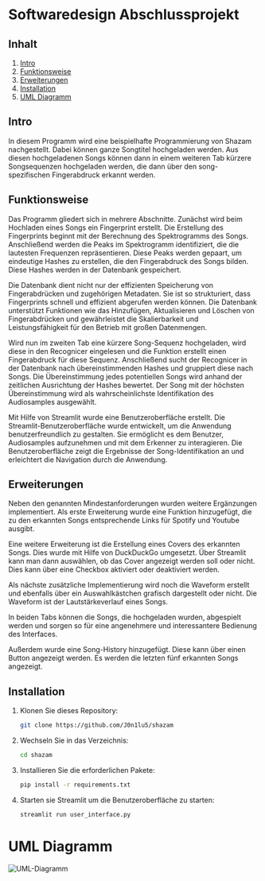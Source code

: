 # Softwaredesign Abschlussprojekt

## Inhalt

1. [Intro](#intro)
2. [Funktionsweise](#funktionsweise)
3. [Erweiterungen](#erweiterungen)
4. [Installation](#installation)
5. [UML Diagramm](#uml-diagramm)

## Intro
In diesem Programm wird eine beispielhafte Programmierung von Shazam nachgestellt. Dabei können ganze Songtitel hochgeladen werden. Aus diesen hochgeladenen Songs können dann in einem weiteren Tab kürzere Songsequenzen hochgeladen werden, die dann über den song-spezifischen Fingerabdruck erkannt werden.  
## Funktionsweise
Das Programm gliedert sich in mehrere Abschnitte. Zunächst wird beim Hochladen eines Songs ein Fingerprint erstellt. Die Erstellung des Fingerprints beginnt mit der Berechnung des Spektrogramms des Songs. Anschließend werden die Peaks im Spektrogramm identifiziert, die die lautesten Frequenzen repräsentieren. Diese Peaks werden gepaart, um eindeutige Hashes zu erstellen, die den Fingerabdruck des Songs bilden. Diese Hashes werden in der Datenbank gespeichert.

Die Datenbank dient nicht nur der effizienten Speicherung von Fingerabdrücken und zugehörigen Metadaten. Sie ist so strukturiert, dass Fingerprints schnell und effizient abgerufen werden können. Die Datenbank unterstützt Funktionen wie das Hinzufügen, Aktualisieren und Löschen von Fingerabdrücken und gewährleistet die Skalierbarkeit und Leistungsfähigkeit für den Betrieb mit großen Datenmengen.

Wird nun im zweiten Tab eine kürzere Song-Sequenz hochgeladen, wird diese in den Recognicer eingelesen und die Funktion erstellt einen Fingerabdruck für diese Sequenz. Anschließend sucht der Recognicer in der Datenbank nach übereinstimmenden Hashes und gruppiert diese nach Songs. Die Übereinstimmung jedes potentiellen Songs wird anhand der zeitlichen Ausrichtung der Hashes bewertet. Der Song mit der höchsten Übereinstimmung wird als wahrscheinlichste Identifikation des Audiosamples ausgewählt.

Mit Hilfe von Streamlit wurde eine Benutzeroberfläche erstellt. Die Streamlit-Benutzeroberfläche wurde entwickelt, um die Anwendung benutzerfreundlich zu gestalten. Sie ermöglicht es dem Benutzer, Audiosamples aufzunehmen und mit dem Erkenner zu interagieren. Die Benutzeroberfläche zeigt die Ergebnisse der Song-Identifikation an und erleichtert die Navigation durch die Anwendung.

## Erweiterungen
Neben den genannten Mindestanforderungen wurden weitere Ergänzungen implementiert. Als erste Erweiterung wurde eine Funktion hinzugefügt, die zu den erkannten Songs entsprechende Links für Spotify und Youtube ausgibt.

Eine weitere Erweiterung ist die Erstellung eines Covers des erkannten Songs. Dies wurde mit Hilfe von DuckDuckGo umgesetzt. Über Streamlit kann man dann auswählen, ob das Cover angezeigt werden soll oder nicht. Dies kann über eine Checkbox aktiviert oder deaktiviert werden.

Als nächste zusätzliche Implementierung wird noch die Waveform erstellt und ebenfalls über ein Auswahlkästchen grafisch dargestellt oder nicht. Die Waveform ist der Lautstärkeverlauf eines Songs.

In beiden Tabs können die Songs, die hochgeladen wurden, abgespielt werden und sorgen so für eine angenehmere und interessantere Bedienung des Interfaces.

Außerdem wurde eine Song-History hinzugefügt. Diese kann über einen Button angezeigt werden. Es werden die letzten fünf erkannten Songs angezeigt.

## Installation

1. Klonen Sie dieses Repository:

    ```bash
    git clone https://github.com/J0n1lu5/shazam
    ```

2. Wechseln Sie in das Verzeichnis:

    ```bash
    cd shazam
    ```

3. Installieren Sie die erforderlichen Pakete:

    ```bash
    pip install -r requirements.txt
    ```

4. Starten sie Streamlit um die Benutzeroberfläche zu starten:

    ```bash
    streamlit run user_interface.py
    ```


# UML Diagramm
![UML-Diagramm](https://github.com/timhornikel/shazam/UML-1.png)